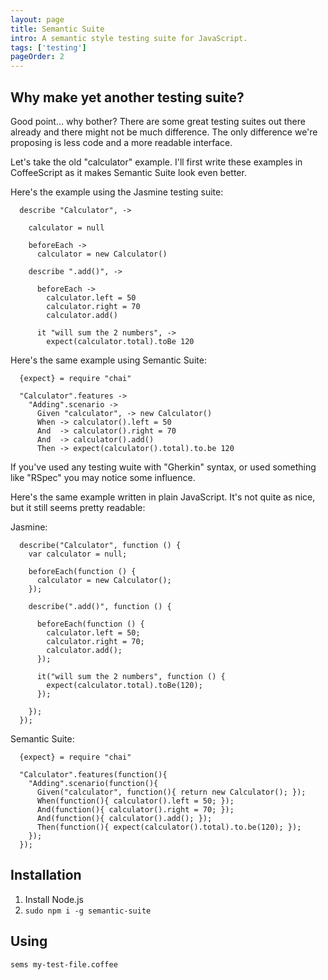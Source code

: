```yaml
---
layout: page
title: Semantic Suite
intro: A semantic style testing suite for JavaScript.
tags: ['testing']
pageOrder: 2
---
```


Why make yet another testing suite?
-----------------------------------

Good point... why bother? There are some great testing suites out there already and there might not be much difference. The only difference we're proposing is less code and a more readable interface.

Let's take the old "calculator" example. I'll first write these examples in CoffeeScript as it makes Semantic Suite look even better.

Here's the example using the Jasmine testing suite:

      describe "Calculator", ->

        calculator = null

        beforeEach ->
          calculator = new Calculator()

        describe ".add()", ->

          beforeEach ->
            calculator.left = 50
            calculator.right = 70
            calculator.add()

          it "will sum the 2 numbers", ->
            expect(calculator.total).toBe 120 

Here's the same example using Semantic Suite:

      {expect} = require "chai"

      "Calculator".features ->
        "Adding".scenario ->
          Given "calculator", -> new Calculator()
          When -> calculator().left = 50
          And  -> calculator().right = 70
          And  -> calculator().add()
          Then -> expect(calculator().total).to.be 120

If you've used any testing wuite with "Gherkin" syntax, or used something like "RSpec" you may notice some influence.

Here's the same example written in plain JavaScript. It's not quite as nice, but it still seems pretty readable:

Jasmine:

      describe("Calculator", function () {
        var calculator = null;

        beforeEach(function () {
          calculator = new Calculator();
        });

        describe(".add()", function () {

          beforeEach(function () {
            calculator.left = 50;
            calculator.right = 70;
            calculator.add();
          });

          it("will sum the 2 numbers", function () {
            expect(calculator.total).toBe(120);
          });

        });
      });

Semantic Suite:

      {expect} = require "chai"

      "Calculator".features(function(){
        "Adding".scenario(function(){
          Given("calculator", function(){ return new Calculator(); });
          When(function(){ calculator().left = 50; });
          And(function(){ calculator().right = 70; });
          And(function(){ calculator().add(); });
          Then(function(){ expect(calculator().total).to.be(120); });
        });
      });

Installation
------------

1. Install Node.js
2. `sudo npm i -g semantic-suite`

Using
-----

`sems my-test-file.coffee`

